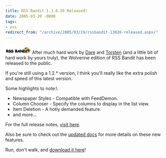 ```yaml
---
title: RSS Bandit 1.3.0.26 Released!
date: 2005-03-20 -0800
tags:
- oss
redirect_from: "/archive/2005/03/19/rssbandit-13026-released.aspx/"
---
```


![RSS Bandit Logo](/images/RssBanditLogo.jpg) After much hard work by
[Dare](http://www.25hoursaday.com/weblog/) and
[Torsten](http://www.rendelmann.info/blog/) (and a little bit of hard
work by yours truly), the Wolverine edition of RSS Bandit has been
released to the public.

If you're still using a 1.2.\* version, I think you'll really like the
extra polish and speed of this latest version.

Some highlights to note:\

-   Newspaper Styles - Compatible with FeedDemon.
-   Column Chooser - Specify the columns to display in the list view.
-   Item Deletion - A hotly demanded feature.
-   and more...

For the full release notes, [visit
here](https://sourceforge.net/forum/forum.php?forum_id=454878).

Also be sure to check out the [updated docs](http://docs.rssbandit.org/)
for more details on these new features.

Run, don't walk, and [download it
here](http://prdownloads.sourceforge.net/rssbandit/RssBandit1.3.0.26installer.zip?download)!


